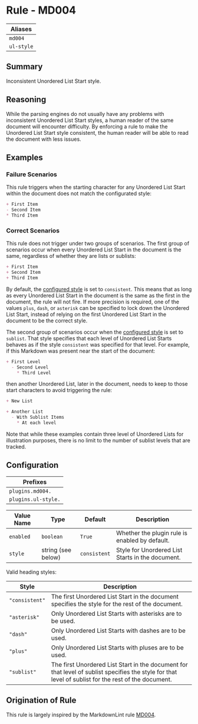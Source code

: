# Rule - MD004

| Aliases |
| --- |
| `md004` |
| `ul-style` |

## Summary

Inconsistent Unordered List Start style.

## Reasoning

While the parsing engines do not usually have any problems with inconsistent
Unordered List Start styles, a human reader of the same document will encounter difficulty.
By enforcing a rule to make the Unordered List Start style consistent, the human reader
will be able to read the document with less issues.

## Examples

### Failure Scenarios

This rule triggers when the starting character for any Unordered List Start
within the document does not match the configurated style:

```Markdown
+ First Item
- Second Item
* Third Item
```

### Correct Scenarios

This rule does not trigger under two groups of scenarios.  The first
group of scenarios occur when every Unordered List Start in the
document is the same, regardless of whether they are lists or sublists:

```Markdown
+ First Item
+ Second Item
+ Third Item
```

By default, the [configured style](#configuration) is set to `consistent`.
This means that as long as every Unordered List Start in the document
is the same as the first in the document, the rule will not fire.
If more precision is required, one of the values `plus`, `dash`, or `asterisk` can
be specified to lock down the Unordered List Start, instead of
relying on the first Unordered List Start in the document to be the correct style.

The second group of scenarios occur when the [configured style](#configuration)
is set to `sublist`.  That style specifies that each level of Unordered List Starts
behaves as if the style `consistent` was specified for that level.
For example, if this Markdown was present near the start of the document:

```Markdown
+ First Level
  - Second Level
    * Third Level
```

then another Unordered List, later in the document, needs to keep to those start
characters to avoid triggering the rule:

```Markdown
+ New List
```

```Markdown
+ Another List
  - With Sublist Items
    * At each level
```

Note that while these examples contain three level of Unordered Lists for
illustration purposes, there is no limit to the number of sublist levels
that are tracked.

## Configuration

| Prefixes |
| --- |
| `plugins.md004.` |
| `plugins.ul-style.` |

| Value Name | Type | Default | Description |
| -- | -- | -- | -- |
| `enabled` | `boolean` | `True` | Whether the plugin rule is enabled by default. |
| `style` | string (see below) | `consistent` | Style for Unordered List Starts in the document. |

Valid heading styles:

| Style | Description |
| -- | -- |
| `"consistent"` | The first Unordered List Start in the document specifies the style for the rest of the document. |
| `"asterisk"` | Only Unordered List Starts with asterisks are to be used. |
| `"dash"` | Only Unordered List Starts with dashes are to be used. |
| `"plus"` | Only Unordered List Starts with pluses are to be used. |
| `"sublist"` | The first Unordered List Start in the document for that level of sublist specifies the style for that level of sublist for the rest of the document. |

## Origination of Rule

This rule is largely inspired by the MarkdownLint rule
[MD004](https://github.com/DavidAnson/markdownlint/blob/main/doc/Rules.md#md004---unordered-List-style).
